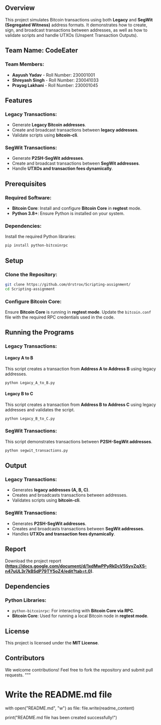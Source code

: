 
## Overview
This project simulates Bitcoin transactions using both **Legacy** and **SegWit (Segregated Witness)** address formats. It demonstrates how to create, sign, and broadcast transactions between addresses, as well as how to validate scripts and handle UTXOs (Unspent Transaction Outputs).

## Team Name: CodeEater
### Team Members:
- **Aayush Yadav** - Roll Number: 230001001
- **Shreyash Singh** - Roll Number: 230041033
- **Prayag Lakhani** - Roll Number: 230001045

## Features
### **Legacy Transactions:**
- Generate **Legacy Bitcoin addresses**.
- Create and broadcast transactions between **legacy addresses**.
- Validate scripts using **bitcoin-cli**.

### **SegWit Transactions:**
- Generate **P2SH-SegWit addresses**.
- Create and broadcast transactions between **SegWit addresses**.
- Handle **UTXOs and transaction fees dynamically**.

## Prerequisites
### **Required Software:**
- **Bitcoin Core**: Install and configure **Bitcoin Core** in **regtest** mode.
- **Python 3.8+**: Ensure Python is installed on your system.

### **Dependencies:**
Install the required Python libraries:
```bash
pip install python-bitcoinrpc
```

## Setup
### **Clone the Repository:**
```bash
git clone https://github.com/drstrox/Scripting-assignment/
cd Scripting-assignment
```

### **Configure Bitcoin Core:**
Ensure **Bitcoin Core** is running in **regtest mode**. Update the `bitcoin.conf` file with the required RPC credentials used in the code.

## Running the Programs
### **Legacy Transactions:**
#### **Legacy A to B**
This script creates a transaction from **Address A to Address B** using legacy addresses.
```bash
python Legacy_A_to_B.py
```

#### **Legacy B to C**
This script creates a transaction from **Address B to Address C** using legacy addresses and validates the script.
```bash
python Legacy_B_to_C.py
```

### **SegWit Transactions:**
This script demonstrates transactions between **P2SH-SegWit addresses**.
```bash
python segwit_transactions.py
```

## Output
### **Legacy Transactions:**
- Generates **legacy addresses (A, B, C)**.
- Creates and broadcasts transactions between addresses.
- Validates scripts using **bitcoin-cli**.

### **SegWit Transactions:**
- Generates **P2SH-SegWit addresses**.
- Creates and broadcasts transactions between **SegWit addresses**.
- Handles **UTXOs and transaction fees dynamically**.

## Report
Download the project report **(https://docs.google.com/document/d/1xdMwPPyRkDcV5SyvZqXS-n47uUL3r7kBSdP79TY5oZ4/edit?tab=t.0)**.

## Dependencies
### **Python Libraries:**
- `python-bitcoinrpc`: For interacting with **Bitcoin Core via RPC**.
- **Bitcoin Core**: Used for running a local Bitcoin node in **regtest mode**.

## License
This project is licensed under the **MIT License**.

## Contributors
We welcome contributions! Feel free to fork the repository and submit pull requests.
"""

# Write the README.md file
with open("README.md", "w") as file:
    file.write(readme_content)

print("README.md file has been created successfully!")
